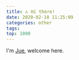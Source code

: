 ```yaml
---
title: 🔝 Hi there!
date: 2020-02-10 11:25:09
categories: other
tags:
top: 1000
---
```


I'm [Jue](/about), welcome here.

